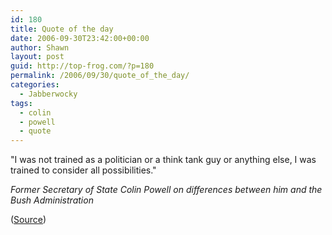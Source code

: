 ```yaml
---
id: 180
title: Quote of the day
date: 2006-09-30T23:42:00+00:00
author: Shawn
layout: post
guid: http://top-frog.com/?p=180
permalink: /2006/09/30/quote_of_the_day/
categories:
  - Jabberwocky
tags:
  - colin
  - powell
  - quote
---
```

"I was not trained as a politician or a think tank guy or anything else, I was trained to consider all possibilities."

_Former Secretary of State Colin Powell on differences between him and the Bush Administration_

([Source](http://www.washingtonpost.com/wp-dyn/content/article/2006/09/27/AR2006092700106.html))